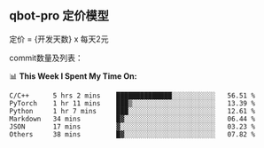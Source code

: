 ## qbot-pro 定价模型

定价 = {开发天数} x 每天2元

<!--START_SECTION:commit-->

<!--END_SECTION:commit-->

commit数量及列表：

📊 **This Week I Spent My Time On:**

<!--START_SECTION:waka-->
```text
C/C++      5 hrs 2 mins    ██████████████░░░░░░░░░░░   56.51 %
PyTorch    1 hr 11 mins    ███▒░░░░░░░░░░░░░░░░░░░░░   13.39 %
Python     1 hr 7 mins     ███░░░░░░░░░░░░░░░░░░░░░░   12.61 %
Markdown   34 mins         █▓░░░░░░░░░░░░░░░░░░░░░░░   06.44 %
JSON       17 mins         ▓░░░░░░░░░░░░░░░░░░░░░░░░   03.23 %
Others     38 mins         █▓░░░░░░░░░░░░░░░░░░░░░░░   07.82 %
```
<!--END_SECTION:waka-->
